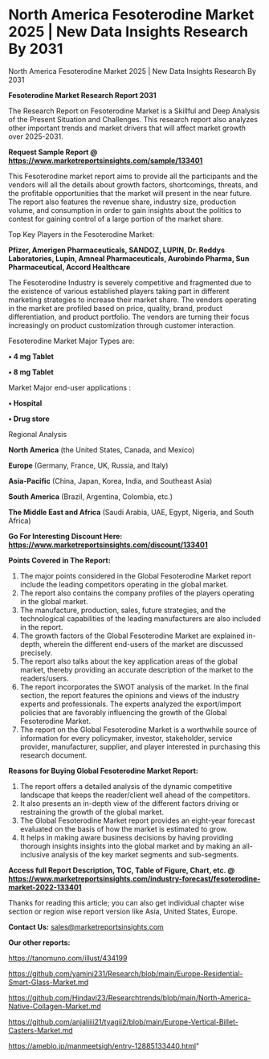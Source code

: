 # North America Fesoterodine Market 2025 | New Data Insights Research By 2031
North America Fesoterodine Market 2025 | New Data Insights Research By 2031

<strong>Fesoterodine Market Research Report 2031</strong>

The Research Report on Fesoterodine Market is a Skillful and Deep Analysis of the Present Situation and Challenges. This research report also analyzes other important trends and market drivers that will affect market growth over 2025-2031.

<strong>Request Sample Report @ <a href=https://www.marketreportsinsights.com/sample/133401>https://www.marketreportsinsights.com/sample/133401</a></strong>

This Fesoterodine market report aims to provide all the participants and the vendors will all the details about growth factors, shortcomings, threats, and the profitable opportunities that the market will present in the near future. The report also features the revenue share, industry size, production volume, and consumption in order to gain insights about the politics to contest for gaining control of a large portion of the market share.

Top Key Players in the Fesoterodine Market:

<strong>Pfizer, Amerigen Pharmaceuticals, SANDOZ, LUPIN, Dr. Reddys Laboratories, Lupin, Amneal Pharmaceuticals, Aurobindo Pharma, Sun Pharmaceutical, Accord Healthcare</strong>

The Fesoterodine Industry is severely competitive and fragmented due to the existence of various established players taking part in different marketing strategies to increase their market share. The vendors operating in the market are profiled based on price, quality, brand, product differentiation, and product portfolio. The vendors are turning their focus increasingly on product customization through customer interaction.

Fesoterodine Market Major Types are:

<strong>• 4 mg Tablet

• 8 mg Tablet</strong>

Market Major end-user applications :

<strong>• Hospital

• Drug store</strong>

Regional Analysis

</u><strong><b>North America</b></strong> (the United States, Canada, and Mexico)

<strong><b>Europe </b></strong>(Germany, France, UK, Russia, and Italy)

<strong><b>Asia-Pacific</b></strong> (China, Japan, Korea, India, and Southeast Asia)

<strong><b>South America</b></strong> (Brazil, Argentina, Colombia, etc.)

<strong><b>The Middle East and Africa</b></strong> (Saudi Arabia, UAE, Egypt, Nigeria, and South Africa)

<strong>Go For Interesting Discount Here: <a href=https://www.marketreportsinsights.com/discount/133401>https://www.marketreportsinsights.com/discount/133401</a></strong>

<strong>Points Covered in The Report:</strong>
<ol>
  <li>The major points considered in the Global Fesoterodine Market report include the leading competitors operating in the global market.</li>
  <li>The report also contains the company profiles of the players operating in the global market.</li>
  <li>The manufacture, production, sales, future strategies, and the technological capabilities of the leading manufacturers are also included in the report.</li>
  <li>The growth factors of the Global Fesoterodine Market are explained in-depth, wherein the different end-users of the market are discussed precisely.</li>
  <li>The report also talks about the key application areas of the global market, thereby providing an accurate description of the market to the readers/users.</li>
  <li>The report incorporates the SWOT analysis of the market. In the final section, the report features the opinions and views of the industry experts and professionals. The experts analyzed the export/import policies that are favorably influencing the growth of the Global Fesoterodine Market.</li>
  <li>The report on the Global Fesoterodine Market is a worthwhile source of information for every policymaker, investor, stakeholder, service provider, manufacturer, supplier, and player interested in purchasing this research document.</li>
</ol>
<strong>Reasons for Buying Global Fesoterodine Market Report:</strong>

<ol>
  <li>The report offers a detailed analysis of the dynamic competitive landscape that keeps the reader/client well ahead of the competitors.</li>
  <li>It also presents an in-depth view of the different factors driving or restraining the growth of the global market.</li>
  <li>The Global Fesoterodine Market report provides an eight-year forecast evaluated on the basis of how the market is estimated to grow.</li>
  <li>It helps in making aware business decisions by having providing thorough insights insights into the global market and by making an all-inclusive analysis of the key market segments and sub-segments.</li>
</ol>
<strong>Access full Report Description, TOC, Table of Figure, Chart, etc. @ <a href=https://www.marketreportsinsights.com/industry-forecast/fesoterodine-market-2022-133401>https://www.marketreportsinsights.com/industry-forecast/fesoterodine-market-2022-133401</a></strong>


Thanks for reading this article; you can also get individual chapter wise section or region wise report version like Asia, United States, Europe.

<strong>Contact Us:</strong>
sales@marketreportsinsights.com

<strong>Our other reports:</strong>

<a href=https://tanomuno.com/illust/434199>https://tanomuno.com/illust/434199</a>

<a href=https://github.com/yamini231/Research/blob/main/Europe-Residential-Smart-Glass-Market.md>https://github.com/yamini231/Research/blob/main/Europe-Residential-Smart-Glass-Market.md</a>

<a href=https://github.com/Hindavi23/Researchtrends/blob/main/North-America-Native-Collagen-Market.md>https://github.com/Hindavi23/Researchtrends/blob/main/North-America-Native-Collagen-Market.md</a>

<a href=https://github.com/anjaliiii21/tyagii2/blob/main/Europe-Vertical-Billet-Casters-Market.md>https://github.com/anjaliiii21/tyagii2/blob/main/Europe-Vertical-Billet-Casters-Market.md</a>

<a href=https://ameblo.jp/manmeetsigh/entry-12885133440.html>https://ameblo.jp/manmeetsigh/entry-12885133440.html</a>"
